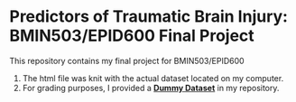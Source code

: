 # Predictors of Traumatic Brain Injury: BMIN503/EPID600 Final Project

This repository contains my final project for BMIN503/EPID600

1. The html file was knit with the actual dataset located on my computer.
1. For grading purposes, I provided a [**Dummy Dataset**][ref-dummydata] in my repository.


<!-- Links -->
[ref-dummydata]: https://raw.githubusercontent.com/HaberM/BMIN503_Final_Project/master/DummyData.csv
